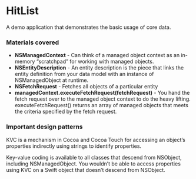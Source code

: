 # HitList
A demo application that demonstrates the basic usage of core data.

### Materials covered

- **NSManagedContext** - Can think of a managed object context as an in-memory “scratchpad” for working with managed objects.
- **NSEntityDescription** - An entity description is the piece that links the entity definition from your data model with an instance of NSManagedObject at runtime.
- **NSFetchRequest** - Fetches all objects of a particular entity
- **managedContext.executeFetchRequest(fetchRequest)** - You hand the fetch request over to the managed object context to do the heavy lifting. executeFetchRequest() returns an array of managed objects that meets the criteria specified by the fetch request.

### Important design patterns

KVC is a mechanism in Cocoa and Cocoa Touch for accessing an object’s properties indirectly using strings to identify properties. 

Key-value coding is available to all classes that descend from NSObject, including NSManagedObject. You wouldn’t be able to access properties using KVC on a Swift object that doesn’t descend from NSObject.
